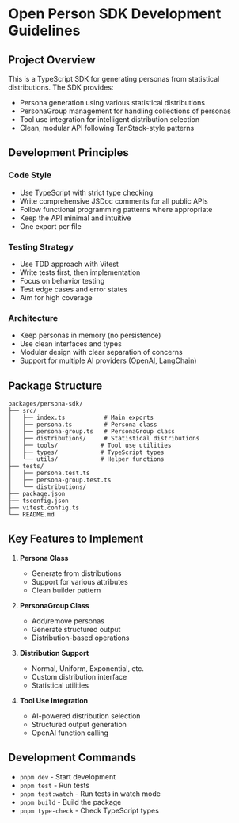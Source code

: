 # Open Person SDK Development Guidelines

## Project Overview

This is a TypeScript SDK for generating personas from statistical distributions. The SDK provides:
- Persona generation using various statistical distributions
- PersonaGroup management for handling collections of personas
- Tool use integration for intelligent distribution selection
- Clean, modular API following TanStack-style patterns

## Development Principles

### Code Style
- Use TypeScript with strict type checking
- Write comprehensive JSDoc comments for all public APIs
- Follow functional programming patterns where appropriate
- Keep the API minimal and intuitive
- One export per file

### Testing Strategy
- Use TDD approach with Vitest
- Write tests first, then implementation
- Focus on behavior testing
- Test edge cases and error states
- Aim for high coverage

### Architecture
- Keep personas in memory (no persistence)
- Use clean interfaces and types
- Modular design with clear separation of concerns
- Support for multiple AI providers (OpenAI, LangChain)

## Package Structure

```
packages/persona-sdk/
├── src/
│   ├── index.ts           # Main exports
│   ├── persona.ts         # Persona class
│   ├── persona-group.ts   # PersonaGroup class
│   ├── distributions/     # Statistical distributions
│   ├── tools/            # Tool use utilities
│   ├── types/            # TypeScript types
│   └── utils/            # Helper functions
├── tests/
│   ├── persona.test.ts
│   ├── persona-group.test.ts
│   └── distributions/
├── package.json
├── tsconfig.json
├── vitest.config.ts
└── README.md
```

## Key Features to Implement

1. **Persona Class**
   - Generate from distributions
   - Support for various attributes
   - Clean builder pattern

2. **PersonaGroup Class**
   - Add/remove personas
   - Generate structured output
   - Distribution-based operations

3. **Distribution Support**
   - Normal, Uniform, Exponential, etc.
   - Custom distribution interface
   - Statistical utilities

4. **Tool Use Integration**
   - AI-powered distribution selection
   - Structured output generation
   - OpenAI function calling

## Development Commands

- `pnpm dev` - Start development
- `pnpm test` - Run tests
- `pnpm test:watch` - Run tests in watch mode
- `pnpm build` - Build the package
- `pnpm type-check` - Check TypeScript types
